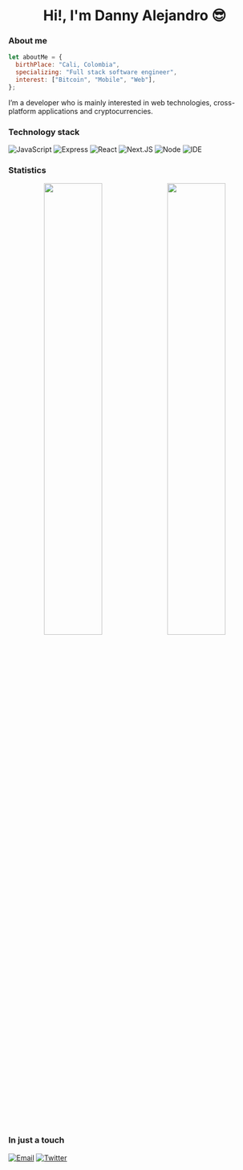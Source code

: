<h1 align="center">Hi!, I'm Danny Alejandro 😎</h1>

### About me

```javascript
let aboutMe = {
  birthPlace: "Cali, Colombia",
  specializing: "Full stack software engineer",
  interest: ["Bitcoin", "Mobile", "Web"],
};
```

I’m a developer who is mainly interested in web technologies, cross-platform applications and cryptocurrencies.

### Technology stack

![JavaScript](https://img.shields.io/badge/JavaScript-f7df1e?style=for-the-badge&logo=javascript&logoColor=white)
![Express](https://img.shields.io/badge/Express.js-282c34?style=for-the-badge&logo=express)
![React](https://img.shields.io/badge/React-282c34?style=for-the-badge&logo=react)
![Next.JS](https://img.shields.io/badge/next.js-282c34?style=for-the-badge&logo=next.js&logoColor=white)
![Node](https://img.shields.io/badge/Node.Js-3C873A?style=for-the-badge&logo=node.js&logoColor=white)
![IDE](https://img.shields.io/badge/VisualStudioCode-0076c6?style=for-the-badge&logo=visualstudiocode)

### Statistics

<p align="center">
    <img width="48%" src="https://github-readme-stats.vercel.app/api?username=alejo02336&show_icons=true&theme=tokyonight" />
    <img width="48%" src="https://github-readme-streak-stats.herokuapp.com/?user=alejo02336&theme=tokyonight" />
</p>

### In just a touch

[![Email](https://img.shields.io/badge/Email-282c34?style=for-the-badge&logo=gmail)](mailto:alejandrom02336@gmail.com)
[![Twitter](https://img.shields.io/badge/Twitter-282c34?style=for-the-badge&logo=twitter)](https://twitter.com/damddev)
